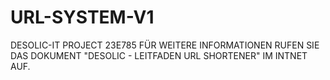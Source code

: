 ﻿# URL-SYSTEM-V1
DESOLIC-IT PROJECT 23E785
FÜR WEITERE INFORMATIONEN RUFEN SIE DAS DOKUMENT "DESOLIC - LEITFADEN URL SHORTENER" IM INTNET AUF.
